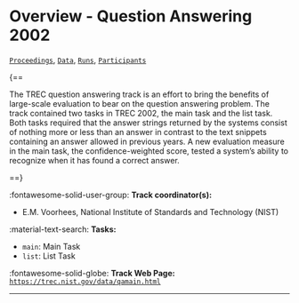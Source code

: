 # Overview - Question Answering 2002

[`Proceedings`](./proceedings.md), [`Data`](./data.md), [`Runs`](./runs.md), [`Participants`](./participants.md)

{==

The TREC question answering track is an effort to bring the benefits of large-scale evaluation to bear on the question answering problem. The track contained two tasks in TREC 2002, the main task and the list task. Both tasks required that the answer strings returned by the systems consist of nothing more or less than an answer in contrast to the text snippets containing an answer allowed in previous years. A new evaluation measure in the main task, the confidence-weighted score, tested a system’s ability to recognize when it has found a correct answer.

==}

:fontawesome-solid-user-group: **Track coordinator(s):**

- E.M. Voorhees, National Institute of Standards and Technology (NIST) 

:material-text-search: **Tasks:**

- `main`: Main Task 
- `list`: List Task 

:fontawesome-solid-globe: **Track Web Page:** [`https://trec.nist.gov/data/qamain.html`](https://trec.nist.gov/data/qamain.html) 

---

